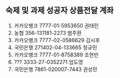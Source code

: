 ## 숙제 및 과제 성공자 상품전달 계좌
1. 카카오뱅크 7777-01-5953650 권태린
2. 농협 356-131181-2273 범주환
3. 카카오뱅크 7777-02-0586629 김시후
4. 국민은행 271402-04-133665 정규민
5. 카카오뱅크 7777-01-8758389 조현빈
6. ??? 3333-27-0352271 엄도영
7. 국민은행 7861-020007-7443 권성민
